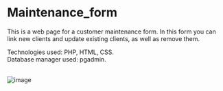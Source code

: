 # Maintenance_form

This is a web page for a customer maintenance form. In this form you can link new clients and update existing clients, as well as
remove them.

Technologies used: PHP, HTML, CSS. <br/>
Database manager used: pgadmin. <br/>
<br/>

![image](https://github.com/L-533/Maintenance_form/assets/98188267/b197374f-a6f2-465e-895f-0d4be94400ef)
